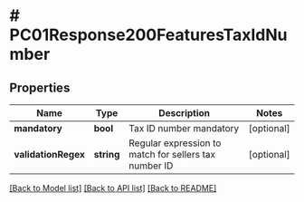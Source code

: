 # # PC01Response200FeaturesTaxIdNumber

## Properties

Name | Type | Description | Notes
------------ | ------------- | ------------- | -------------
**mandatory** | **bool** | Tax ID number mandatory | [optional]
**validationRegex** | **string** | Regular expression to match for sellers tax number ID | [optional]

[[Back to Model list]](../../README.md#models) [[Back to API list]](../../README.md#endpoints) [[Back to README]](../../README.md)
